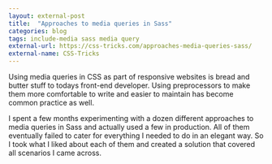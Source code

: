 ```yaml
---
layout: external-post
title:  "Approaches to media queries in Sass"
categories: blog
tags: include-media sass media query
external-url: https://css-tricks.com/approaches-media-queries-sass/
external-name: CSS-Tricks
---
```

Using media queries in CSS as part of responsive websites is bread and butter stuff to todays front-end developer. Using preprocessors to make them more comfortable to write and easier to maintain has become common practice as well.

I spent a few months experimenting with a dozen different approaches to media queries in Sass and actually used a few in production. All of them eventually failed to cater for everything I needed to do in an elegant way. So I took what I liked about each of them and created a solution that covered all scenarios I came across.<!--more-->